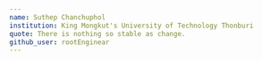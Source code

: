 ```yaml
---
name: Suthep Chanchuphol
institution: King Mongkut's University of Technology Thonburi
quote: There is nothing so stable as change.
github_user: rootEnginear
---
```

